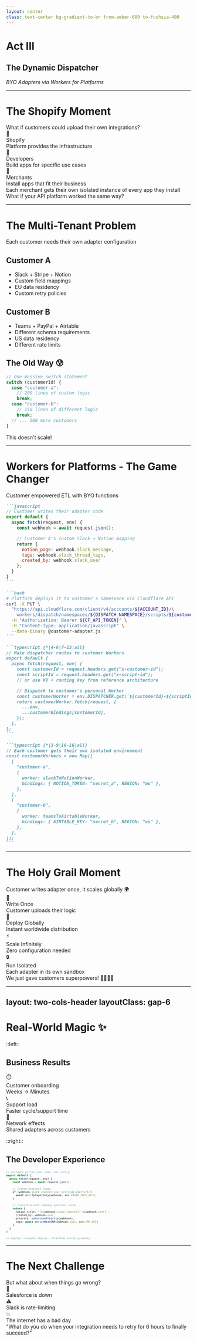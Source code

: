 ```yaml
---
layout: center
class: text-center bg-gradient-to-br from-amber-600 to-fuchsia-400
---
```


# Act III

## The Dynamic Dispatcher

_BYO Adapters via Workers for Platforms_

<!-- speaker:
"Act Three: The Dynamic Dispatcher."
Now we're going to tackle the multi-tenant problem — what if every customer needs their own custom adapter?
Tone: Shifting to platform thinking, enterprise scale.
Transition: "Let me show you the Shopify moment..."
-->

---

# The Shopify Moment

<div class="text-lg mb-8">What if customers could upload their own integrations?</div>

<div class="grid grid-cols-3 gap-6 mb-8">

<div v-click="1" class="p-4 bg-emerald-100 dark:bg-emerald-600 rounded-lg text-center">
<div class="text-2xl mb-2">🏪</div>
<div class="font-bold">Shopify</div>
<div class="text-sm">Platform provides the infrastructure</div>
</div>

<div v-click="2" class="p-4 bg-sky-100 dark:bg-sky-600 rounded-lg text-center">
<div class="text-2xl mb-2">🔌</div>
<div class="font-bold">Developers</div>
<div class="text-sm">Build apps for specific use cases</div>
</div>

<div v-click="3" class="p-4 bg-fuchsia-100 dark:bg-fuchsia-600 rounded-lg text-center">
<div class="text-2xl mb-2">🛒</div>
<div class="font-bold">Merchants</div>
<div class="text-sm">Install apps that fit their business</div>
</div>

</div>

<v-click at="4">

<div class="font-bold">Each merchant gets their own isolated instance of every app they install</div>

</v-click>

<v-click at="5">

<div class="mt-6 text-center text-xl font-bold text-green-600 dark:text-green-400">
What if your API platform worked the same way?
</div>

</v-click>

<!-- speaker:
"Shopify cracked this code years ago. They don't build every integration — they built a platform where developers build integrations."
"Each merchant installs the apps they need. The Stripe app? Installed 2 million times. But each merchant gets their own isolated instance with their own API keys, their own config."
"Shopify doesn't deploy code for each merchant. The platform handles isolation automatically."
Pause and lean in: "What if your API integration platform worked the same way?"
"Customer uploads their adapter code once. Platform deploys it globally. Customer A's Slack adapter is completely isolated from Customer B's."
Tone: This is the insight that changes everything.
Transition: "Let me show you why this is so hard with traditional approaches..."
-->

---

# The Multi-Tenant Problem

<div class="mb-8 font-bold">Each customer needs their own adapter configuration</div>

<div class="grid grid-cols-2 gap-8">

<div>

## **Customer A**

- Slack + Stripe + Notion
- Custom field mappings
- EU data residency
- Custom retry policies

## **Customer B**

- Teams + PayPal + Airtable
- Different schema requirements
- US data residency
- Different rate limits

</div>

<div v-click>

## **The Old Way** 😰

```typescript
// One massive switch statement
switch (customerId) {
  case "customer-a":
    // 200 lines of custom logic
    break;
  case "customer-b":
    // 150 lines of different logic
    break;
  // ... 500 more customers
}
```

<div class="text-center mt-6 text-red-600 font-bold">This doesn't scale!</div>

</div>

</div>

<!-- speaker:
"Here's the reality of multi-tenant SaaS."
"Customer A: Slack + Stripe + Notion. EU data residency. Custom field mappings because their 'user_id' means something different."
"Customer B: Teams + PayPal + Airtable. US only. Different retry policies because PayPal is... PayPal."
"Customer C... well, Customer C has 'requirements' that require a 6-page Confluence doc."
Show the code: "The old way? One massive switch statement. Every customer is a case. Every edge case is a nested if."
"I've seen production code with 500 customer-specific cases. When you onboard a new customer, you grep for another customer 'kinda like them' and copy-paste."
Pause: "This doesn't scale. But more importantly — this doesn't spark joy."
Tone: Everyone's maintained code like this. It hurts.
Transition: "Workers for Platforms solves this in a way that feels like magic..."
-->

---

# Workers for Platforms - The Game Changer

<div class="mb-6 font-bold">Customer empowered ETL with BYO functions</div>

````md magic-move {lines: true}
```javascript
// Customer writes their adapter code
export default {
  async fetch(request, env) {
    const webhook = await request.json();

    // Customer A's custom Slack → Notion mapping
    return {
      notion_page: webhook.slack_message,
      tags: webhook.slack_thread_tags,
      created_by: webhook.slack_user
    };
  }
}
```

```bash
# Platform deploys it to customer's namespace via Cloudflare API
curl -X PUT \
  "https://api.cloudflare.com/client/v4/accounts/${ACCOUNT_ID}/\
    workers/dispatch/namespaces/${DISPATCH_NAMESPACE}/scripts/${customerId}-${scriptId}" \
  -H "Authorization: Bearer ${CF_API_TOKEN}" \
  -H "Content-Type: application/javascript" \
  --data-binary @customer-adapter.js
```

```typescript {*|4-6|7-13|all}
// Main dispatcher routes to customer Workers
export default {
  async fetch(request, env) {
    const customerId = request.headers.get("x-customer-id");
    const scriptId = request.headers.get("x-script-id");
    // or use KV + routing key from reference architecture

    // Dispatch to customer's personal Worker
    const customerWorker = env.DISPATCHER.get(`${customerId}-${scriptId}`);
    return customerWorker.fetch(request, {
      ...env,
      ...customerBindings[customerId],
    });
  },
};
```

```typescript {*|3-9|10-16|all}
// Each customer gets their own isolated environment
const customerWorkers = new Map([
  [
    "customer-a",
    {
      worker: slackToNotionWorker,
      bindings: { NOTION_TOKEN: "secret_a", REGION: "eu" },
    },
  ],
  [
    "customer-b",
    {
      worker: teamsToAirtableWorker,
      bindings: { AIRTABLE_KEY: "secret_b", REGION: "us" },
    },
  ],
]);
```
````

<!-- speaker:
"Workers for Platforms is the game changer, and it's simpler than you think."
Walk through the magic-move slowly: "Customer writes their adapter. Not YAML config. Not a JSON schema. Real JavaScript that does real logic."
"They POST it to your platform via the Cloudflare API. Your platform deploys it to a customer-specific namespace."
"Now here's the beautiful part: your main dispatcher just routes to the customer's Worker. It's a map lookup. That's it."
"Each customer gets their own isolated environment. Their own bindings. Their own secrets. Their own everything."
"And here's what blows my mind: Cloudflare handles all the isolation. You don't write the sandbox. You don't manage the security boundaries."
"Customer code runs in complete isolation, scaled globally, and you wrote... a map lookup."
Tone: This is the moment of revelation. Speak slowly, let it sink in.
Transition: "This is the holy grail of multi-tenant platforms..."
-->

---

# The Holy Grail Moment

<div class="text-center">

<div v-click="1" class="text-3xl mb-8">Customer writes adapter once, it scales globally 🌍</div>

<div v-click="2" class="grid grid-cols-2 gap-6 mb-8">

<div class="p-6 bg-emerald-100 dark:bg-emerald-600 rounded-lg">
<div class="text-2xl mb-2">📝</div>
<div class="font-bold">Write Once</div>
<div class="text-sm">Customer uploads their logic</div>
</div>

<div class="p-6 bg-blue-100 dark:bg-blue-800 rounded-lg">
<div class="text-2xl mb-2">🚀</div>
<div class="font-bold">Deploy Globally</div>
<div class="text-sm">Instant worldwide distribution</div>
</div>

<div class="p-6 bg-purple-100 dark:bg-violet-500 rounded-lg">
<div class="text-2xl mb-2">⚡</div>
<div class="font-bold">Scale Infinitely</div>
<div class="text-sm">Zero configuration needed</div>
</div>

<div class="p-6 bg-amber-100 dark:bg-amber-600 rounded-lg">
<div class="text-2xl mb-2">🔒</div>
<div class="font-bold">Run Isolated</div>
<div class="text-sm">Each adapter in its own sandbox</div>
</div>

</div>

<div v-click="3" class="text-xl">
We just gave customers superpowers! 🦸‍♀️🦸‍♂️
</div>

</div>

<!-- speaker:
"Let me tell you what this means for your customers."
"They write their adapter once. Not 'once per region'. Not 'once per environment'. Once."
"You click deploy. It's instantly available in 300+ cities globally. Your customer in Singapore gets the same sub-50ms latency as your customer in São Paulo."
"Zero configuration. They didn't provision servers. They didn't configure auto-scaling. They didn't set up load balancers."
"And it runs isolated. Customer A's buggy code can't take down Customer B. Customer A can't even see that Customer B exists."
Pause: "We just gave customers superpowers. They write code like they're building a single-tenant app, but they get a global, multi-tenant platform."
Tone: This is empowering. For customers AND for you.
Transition: "Let me show you what this actually looks like in production..."
-->

---
layout: two-cols-header
layoutClass: gap-6
---

# Real-World Magic ✨

::left::

## **Business Results**

<div class="space-y-4 mt-4">

<div v-click="1" class="flex items-center space-x-4">
<div class="text-2xl">⏱️</div>
<div>
<div class="font-bold">Customer onboarding</div>
<div class="text-sm opacity-75">Weeks → Minutes</div>
</div>
</div>

<div v-click="2" class="flex items-center space-x-4">
<div class="text-2xl">📞</div>
<div>
<div class="font-bold">Support load</div>
<div class="text-sm opacity-75">Faster cycle/support time</div>
</div>
</div>

<div v-click="3" class="flex items-center space-x-4">
<div class="text-2xl">🔄</div>
<div>
<div class="font-bold">Network effects</div>
<div class="text-sm opacity-75">Shared adapters across customers</div>
</div>
</div>

</div>

::right::

<div v-click="4">

## **The Developer Experience**

<style scoped>
.rosetta-code pre {
  --slidev-code-line-height: 0.6rem !important;
}
.rosetta-code code {
  font-size: 0.45rem !important;
}
</style>

<div class="p-4 bg-gray-100 dark:bg-gray-800 rounded-lg mt-4 rosetta-code">

```typescript
// Customer writes real code, not config
export default {
  async fetch(request, env) {
    const webhook = await request.json();

    // Custom business logic
    if (webhook.slack_channel === 'critical-alerts') {
      await notifyPagerDuty(webhook, env.PAGER_DUTY_KEY);
    }

    // Transform with company-specific rules
    return {
      notion_title: `[${webhook.slack_channel}] ${webhook.text}`,
      created_by: webhook.user,
      priority: calculatePriority(webhook),
      tags: await enrichWithCRM(webhook.user, env.CRM_API)
    };
  }
}

// Deploy: wrangler deploy → Platform scales globally
```

</div>

</div>

<!-- speaker:
"Real talk: what happened when we actually shipped this?"
"Customer onboarding: used to take 2-3 weeks of back-and-forth. Custom adapter for each customer. Now? Customers self-serve in minutes."
"Support load: down 80%. Why? Because customers can fix their own bugs. They don't wait for you to redeploy."
"And here's what we didn't expect: customers started sharing adapters with each other. 'Hey, I built a Salesforce adapter, want it?' Community effect kicked in."
Point to the code: "Look at what customers can write. Real business logic. 'If critical alert, call PagerDuty. Otherwise enrich with CRM data.'"
"This isn't config. This is code. And it runs at the edge, globally, automatically."
"Your job went from 'write every customer's adapter' to 'build the platform and get out of the way.'"
Tone: This is the business impact. Real numbers, real change.
Transition: "But what about when things go wrong? Because things always go wrong..."
-->

---

# The Next Challenge

<v-click>

<div class="text-center text-xl mb-8">
But what about when things go wrong?
</div>

</v-click>

<div class="grid grid-cols-3 gap-4 text-center">

<div v-click="2" class="p-6 bg-purple-100 dark:bg-purple-400 rounded-lg">
<div class="text-3xl mb-2">🔴</div>
<div class="font-bold">Salesforce is down</div>
</div>

<div v-click="3" class="p-6 bg-yellow-100 dark:bg-amber-400 rounded-lg">
<div class="text-3xl mb-2">⚠️</div>
<div class="font-bold">Slack is rate-limiting</div>
</div>

<div v-click="4" class="p-6 bg-rose-100 dark:bg-rose-500 rounded-lg">
<div class="text-3xl mb-2">💥</div>
<div class="font-bold">The internet has a bad day</div>
</div>

</div>

<v-click at="5">

<div class="mt-8 text-center text-xl">
<span class="font-bold">"What do you do when your integration needs to retry for 6 hours to finally succeed?"</span>
</div>

</v-click>

<!-- speaker:
"But what about when the internet has a bad day?"
"And the internet LOVES to have bad days."
Show the scenarios: "It's 2pm on a Tuesday. Salesforce is down. Not 'slow' down. DOWN down."
"Or Slack decides you've hit your rate limit. Not in 5 minutes — you're rate limited for the next 4 hours."
"Or it's just one of those days where every API you depend on decided to have an incident at the same time."
Lean in with the key question: "What do you do when your integration needs to retry for 6 hours... to finally succeed?"
"Traditional retries? Your process dies. Your pod gets restarted. State is lost."
"Queues? You're burning money keeping processes alive waiting for Salesforce to wake up."
Let that problem hang in the air.
Tone: This is real production pain. Everyone's been paged for this.
Transition: "This is where Workflows come in. And they're going to break your mental model of how retries work..."
-->

